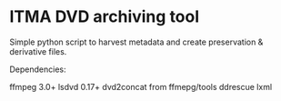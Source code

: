 # ITMA DVD archiving tool

Simple python script to harvest metadata and create preservation & derivative files.

Dependencies:

ffmpeg 3.0+
lsdvd 0.17+
dvd2concat from ffmepg/tools
ddrescue
lxml
